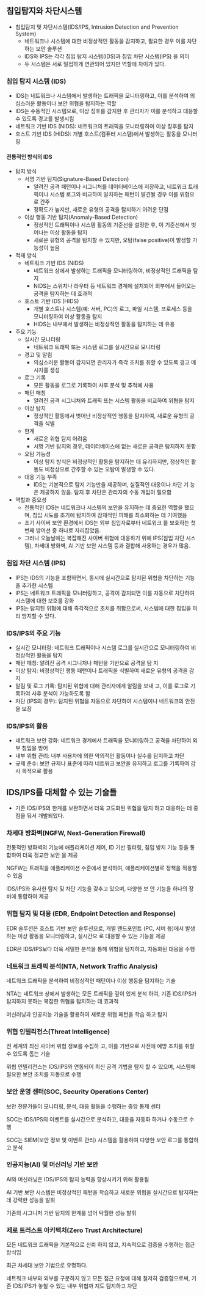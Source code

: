 ## 침입탐지와 차단시스템

* 침입탐지 및 차단시스템(IDS/IPS, Intrusion Detection and Prevention System)
	* 네트워크나 시스템에 대한 비정상적인 활동을 감지하고, 필요한 경우 이를 차단하는 보안 솔루션
	* IDS와 IPS는 각각 침입 탐지 시스템(IDS)과 침입 차단 시스템(IPS) 을 의미
	* 두 시스템은 서로 밀접하게 연관되어 있지만 역할에 차이가 있다.

### 침입 탐지 시스템 (IDS)
* IDS는 네트워크나 시스템에서 발생하는 트래픽을 모니터링하고, 이를 분석하여 의심스러운 활동이나 보안 위협을 탐지하는 역할
* IDS는 수동적인 시스템으로, 이상 징후를 감지한 후 관리자가 이를 분석하고 대응할 수 있도록 경고를 발생시킴
* 네트워크 기반 IDS (NIDS): 네트워크의 트래픽을 모니터링하여 이상 징후를 탐지
* 호스트 기반 IDS (HIDS): 개별 호스트(컴퓨터 시스템)에서 발생하는 활동을 모니터링
#### 전통적인 방식의 IDS
* 탐지 방식
	* 서명 기반 탐지(Signature-Based Detection)
		* 알려진 공격 패턴이나 시그니처를 데이터베이스에 저장하고, 네트워크 트래픽이나 시스템 로그와 비교하여 일치하는 패턴이 발견될 경우 이를 위협으로 간주
		* 정확도가 높지만, 새로운 유형의 공격을 탐지하기 어려운 단점 
	* 이상 행동 기반 탐지(Anomaly-Based Detection)
		* 정상적인 트래픽이나 시스템 활동의 기준선을 설정한 후, 이 기준선에서 벗어나는 이상 활동을 탐지
		* 새로운 유형의 공격을 탐지할 수 있지만, 오탐(false positive)이 발생할 가능성이 높음
* 적재 방식
	* 네트워크 기반 IDS (NIDS) 
		* 네트워크 상에서 발생하는 트래픽을 모니터링하여, 비정상적인 트래픽을 탐지			
		* NIDS는 스위치나 라우터 등 네트워크 경계에 설치되어 외부에서 들어오는 공격을 탐지하는 데 효과적
	* 호스트 기반 IDS (HIDS)
		* 개별 호스트나 시스템(예: 서버, PC)의 로그, 파일 시스템, 프로세스 등을 모니터링하여 이상 활동을 탐지
		* HIDS는 내부에서 발생하는 비정상적인 활동을 탐지하는 데 유용
* 주요 기능
	* 실시간 모니터링 
		* 네트워크 트래픽 또는 시스템 로그를 실시간으로 모니터링
	* 경고 및 알림  
		* 의심스러운 활동이 감지되면 관리자가 즉각 조치를 취할 수 있도록 경고 메시지를 생성
	* 로그 기록
		* 모든 활동을 로그로 기록하여 사후 분석 및 추적에 사용 
	* 패턴 매칭
		* 알려진 공격 시그니처와 트래픽 또는 시스템 활동을 비교하여 위협을 탐지 
	* 이상 탐지
		* 정상적인 활동에서 벗어난 비정상적인 행동을 탐지하여, 새로운 유형의 공격을 식별
	* 한계
		* 새로운 위협 탐지 어려움  
		* 서명 기반 탐지의 경우, 데이터베이스에 없는 새로운 공격은 탐지하지 못함  
	* 오탐 가능성
		* 이상 탐지 방식은 비정상적인 활동을 탐지하는 데 유리하지만, 정상적인 활동도 비정상으로 간주할 수 있는 오탐이 발생할 수 있다.
	* 대응 기능 부족
		* IDS는 기본적으로 탐지 기능만을 제공하며, 실질적인 대응이나 차단 기 능은 제공하지 않음. 탐지 후 차단은 관리자의 수동 개입이 필요함
* 역할과 중요성
	* 전통적인 IDS는 네트워크나 시스템의 보안을 유지하는 데 중요한 역할을 했으며, 침입 시도를 조기에 탐지하여 잠재적인 피해를 최소화하는 데 기여했음
	* 초기 사이버 보안 환경에서 IDS는 외부 침입자로부터 네트워크 를 보호하는 첫 번째 방어선 중 하나로 자리잡았음.
	* 그러나 오늘날에는 복잡해진 사이버 위협에 대응하기 위해 IPS(침입 차단 시스템), 차세대 방화벽, AI 기반 보안 시스템 등과 결합해 사용하는 경우가 많음.


### 침입 차단 시스템 (IPS)
* IPS는 IDS의 기능을 포함하면서, 동시에 실시간으로 탐지된 위협을 차단하는 기능을 추가한 시스템
* IPS는 네트워크 트래픽을 모니터링하고, 공격이 감지되면 이를 자동으로 차단하여 시스템에 대한 보호를 강화
* IPS는 탐지된 위협에 대해 즉각적으로 조치를 취함으로써, 시스템에 대한 침입을 미리 방지할 수 있다.

###  IDS/IPS의 주요 기능

* 실시간 모니터링: 네트워크 트래픽이나 시스템 로그를 실시간으로 모니터링하여 비정상적인 활동을 탐지
* 패턴 매칭: 알려진 공격 시그니처나 패턴을 기반으로 공격을 탐 지
* 이상 탐지: 비정상적인 행동 패턴이나 트래픽을 식별하여 새로운 유형의 공격을 감지
* 알림 및 로그 기록: 탐지된 위협에 대해 관리자에게 알림을 보내 고, 이를 로그로 기록하여 사후 분석이 가능하도록 함
* 차단 (IPS의 경우): 탐지된 위협을 자동으로 차단하여 시스템이나 네트워크의 안전을 보장

### IDS/IPS의 활용
* 네트워크 보안 강화: 네트워크 경계에서 트래픽을 모니터링하고 공격을 차단하여 외부 침입을 방어
* 내부 위협 관리: 내부 사용자에 의한 악의적인 활동이나 실수를 탐지하고 차단
* 규제 준수: 보안 규제나 표준에 따라 네트워크 보안을 유지하고 로그를 기록하여 감사 목적으로 활용



## IDS/IPS를 대체할 수 있는 기술들
* 기존 IDS/IPS의 한계를 보완하면서 더욱 고도화된 위협을 탐지 하고 대응하는 데 중점을 둬서 개발되었다.

### 차세대 방화벽(NGFW, Next-Generation Firewall) 

전통적인 방화벽의 기능에 애플리케이션 제어, ID 기반 필터링, 침입 방지 기능 등을 통합하여 더욱 정교한 보안 을 제공

NGFW는 트래픽을 애플리케이션 수준에서 분석하여, 애플리케이션별로 정책을 적용할 수 있음

IDS/IPS와 유사한 탐지 및 차단 기능을 갖추고 있으며, 다양한 보 안 기능을 하나의 장비에 통합하여 제공

### 위협 탐지 및 대응 (EDR, Endpoint Detection and Response) 

EDR 솔루션은 호스트 기반 보안 솔루션으로, 개별 엔드포인트 (PC, 서버 등)에서 발생하는 이상 활동을 모니터링하고, 실시간으 로 대응할 수 있는 기능을 제공

EDR은 IDS/IPS보다 더욱 세밀한 분석을 통해 위협을 탐지하고, 자동화된 대응을 수행


### 네트워크 트래픽 분석(NTA, Network Traffic Analysis)  
네트워크 트래픽을 분석하여 비정상적인 패턴이나 이상 행동을 탐지하는 기술

NTA는 네트워크 상에서 발생하는 모든 트래픽을 깊이 있게 분석 하여, 기존 IDS/IPS가 탐지하지 못하는 복잡한 위협을 탐지하는 데 효과적

머신러닝과 인공지능 기술을 활용하여 새로운 위협 패턴을 학습 하고 탐지


### 위협 인텔리전스(Threat Intelligence)  

전 세계의 최신 사이버 위협 정보를 수집하 고, 이를 기반으로 사전에 예방 조치를 취할 수 있도록 돕는 기술

위협 인텔리전스는 IDS/IPS와 연동되어 최신 공격 기법을 탐지 할 수 있으며, 시스템에 필요한 보안 조치를 자동으로 수행


### 보안 운영 센터(SOC, Security Operations Center)  

보안 전문가들이 모니터링, 분석, 대응 활동을 수행하는 중앙 통제 센터

 SOC는 IDS/IPS의 이벤트를 실시간으로 분석하고, 대응을 자동화 하거나 수동으로 수행

SOC는 SIEM(보안 정보 및 이벤트 관리) 시스템을 활용하여 다양한 보안 로그를 통합하고 분석

### 인공지능(AI) 및 머신러닝 기반 보안  

AI와 머신러닝은 IDS/IPS의 탐지 능력을 향상시키기 위해 활용됨 

AI 기반 보안 시스템은 비정상적인 패턴을 학습하고 새로운 위협을 실시간으로 탐지하는 데 강력한 성능을 발휘  

기존의 시그니처 기반 탐지의 한계를 넘어 탁월한 성능 발휘


### 제로 트러스트 아키텍처(Zero Trust Architecture)
모든 네트워크 트래픽을 기본적으로 신뢰 하지 않고, 지속적으로 검증을 수행하는 접근 방식임

최근 차세대 보안 기법으로 유명하다.

네트워크 내부와 외부를 구분하지 않고 모든 접근 요청에 대해 철저히 검증함으로써, 기존 IDS/IPS가 놓칠 수 있는 내부 위협까 지도 탐지하고 차단